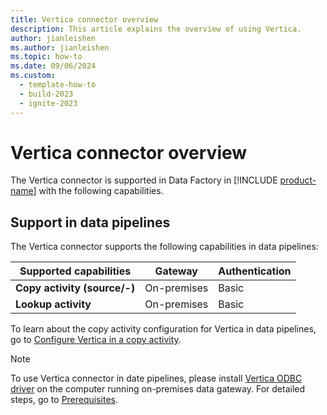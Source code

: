 ```yaml
---
title: Vertica connector overview
description: This article explains the overview of using Vertica.
author: jianleishen
ms.author: jianleishen
ms.topic: how-to
ms.date: 09/06/2024
ms.custom:
  - template-how-to
  - build-2023
  - ignite-2023
---
```


# Vertica connector overview

The Vertica connector is supported in Data Factory in [!INCLUDE [product-name](../includes/product-name.md)] with the following capabilities.

## Support in data pipelines

The Vertica connector supports the following capabilities in data pipelines:

| Supported capabilities | Gateway | Authentication |
| --- | --- | ---|
| **Copy activity (source/-)** | On-premises | Basic |
| **Lookup activity** | On-premises | Basic |

To learn about the copy activity configuration for Vertica in data pipelines, go to [Configure Vertica in a copy activity](connector-vertica-copy-activity.md).

> [!NOTE]
> To use Vertica connector in date pipelines, please install [Vertica ODBC driver](https://www.vertica.com/download/vertica/client-drivers/) on the computer running on-premises data gateway. For detailed steps, go to [Prerequisites](connector-vertica-copy-activity.md#prerequisites).
